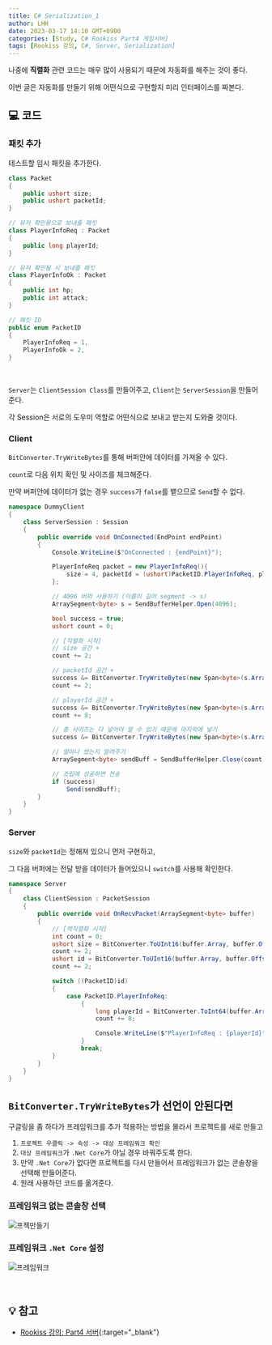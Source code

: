 ```yaml
---
title: C# Serialization_1
author: LHH
date: 2023-03-17 14:10 GMT+0900
categories: [Study, C# Rookiss Part4 게임서버]
tags: [Rookiss 강의, C#, Server, Serialization]
---
```


나중에 **직렬화** 관련 코드는 매우 많이 사용되기 때문에 자동화를 해주는 것이 좋다.

이번 글은 자동화를 만들기 위해 어떤식으로 구현할지 미리 인터페이스를 짜본다.

## 💻 코드
### 패킷 추가
테스트할 임시 패킷을 추가한다.
```cs
class Packet
{
    public ushort size;
    public ushort packetId;
}

// 유저 확인용으로 보내줄 패킷
class PlayerInfoReq : Packet
{
    public long playerId;
}

// 유저 확인될 시 보내줄 패킷
class PlayerInfoOk : Packet
{
    public int hp;
    public int attack;
}

// 패킷 ID
public enum PacketID
{
    PlayerInfoReq = 1,
    PlayerInfoOk = 2,
}
```
<br>

`Server`는 `ClientSession Class`를 만들어주고, `Client`는 `ServerSession`을 만들어준다.

각 Session은 서로의 도우미 역할로 어떤식으로 보내고 받는지 도와줄 것이다.

### Client
`BitConverter.TryWriteBytes`를 통해 버퍼안에 데이터를 가져올 수 있다.

`count`로 다음 위치 확인 및 사이즈를 체크해준다.

만약 버퍼안에 데이터가 없는 경우 `success`가 `false`를 뱉으므로 `Send`할 수 없다.
```cs
namespace DummyClient
{
    class ServerSession : Session
    {
        public override void OnConnected(EndPoint endPoint)
        {
            Console.WriteLine($"OnConnected : {endPoint}");

            PlayerInfoReq packet = new PlayerInfoReq(){
                size = 4, packetId = (ushort)PacketID.PlayerInfoReq, playerId = 1001
            };

            // 4096 버퍼 사용하기 (이름이 길어 segment -> s)
            ArraySegment<byte> s = SendBufferHelper.Open(4096);

            bool success = true;
            ushort count = 0;

            // [직렬화 시작]
            // size 공간 +
            count += 2;

            // packetId 공간 +
            success &= BitConverter.TryWriteBytes(new Span<byte>(s.Array, s.Offset + count, s.Count - count), packet.packetId);
            count += 2;

            // playerId 공간 +
            success &= BitConverter.TryWriteBytes(new Span<byte>(s.Array, s.Offset + count, s.Count - count), packet.playerId);
            count += 8;

            // 총 사이즈는 다 넣어야 알 수 있기 때문에 마지막에 넣기 
            success &= BitConverter.TryWriteBytes(new Span<byte>(s.Array, s.Offset, s.Count), count);

            // 얼마나 썼는지 알려주기
            ArraySegment<byte> sendBuff = SendBufferHelper.Close(count);

            // 조립에 성공하면 전송
            if (success)
                Send(sendBuff);
        }
    }
}
```

### Server
`size`와 `packetId`는 정해져 있으니 먼저 구현하고,

그 다음 버퍼에는 전달 받을 데이터가 들어있으니 `switch`를 사용해 확인한다.
```cs
namespace Server
{
    class ClientSession : PacketSession
    {
        public override void OnRecvPacket(ArraySegment<byte> buffer)
        {
            // [역직렬화 시작]
            int count = 0;
            ushort size = BitConverter.ToUInt16(buffer.Array, buffer.Offset);
            count += 2;
            ushort id = BitConverter.ToUInt16(buffer.Array, buffer.Offset + count);
            count += 2;

            switch ((PacketID)id)
            {
                case PacketID.PlayerInfoReq:
                    {
                        long playerId = BitConverter.ToInt64(buffer.Array, buffer.Offset + count);
                        count += 8;

                        Console.WriteLine($"PlayerInfoReq : {playerId}");
                    }
                    break;
            }
        }
    }
}
```

## `BitConverter.TryWriteBytes`가 선언이 안된다면
구글링을 좀 하다가 프레임워크를 추가 적용하는 방법을 몰라서 프로젝트를 새로 만들고 
1. `프로젝트 우클릭 -> 속성 -> 대상 프레임워크 확인`
2. `대상 프레임워크`가 `.Net Core`가 아닐 경우 바꿔주도록 한다.
3. 만약 `.Net Core`가 없다면 프로젝트를 다시 만들어서 프레임워크가 없는 콘솔창을 선택해 만들어준다.
4. 원래 사용하던 코드를 옮겨준다.

### 프레임워크 없는 콘솔창 선택
![프젝만들기](https://user-images.githubusercontent.com/110723307/225818255-998ca5f9-6f16-4d58-9104-6b5c79ba9042.PNG)

### 프레임워크 `.Net Core` 설정
![프레임워크](https://user-images.githubusercontent.com/110723307/225818259-79f3ead0-3d22-419a-bbd7-063c798474ce.PNG)

<br>

## 💡 참고
- [Rookiss 강의: Part4 서버](https://www.inflearn.com/course/%EC%9C%A0%EB%8B%88%ED%8B%B0-mmorpg-%EA%B0%9C%EB%B0%9C-part4){:target="_blank"}